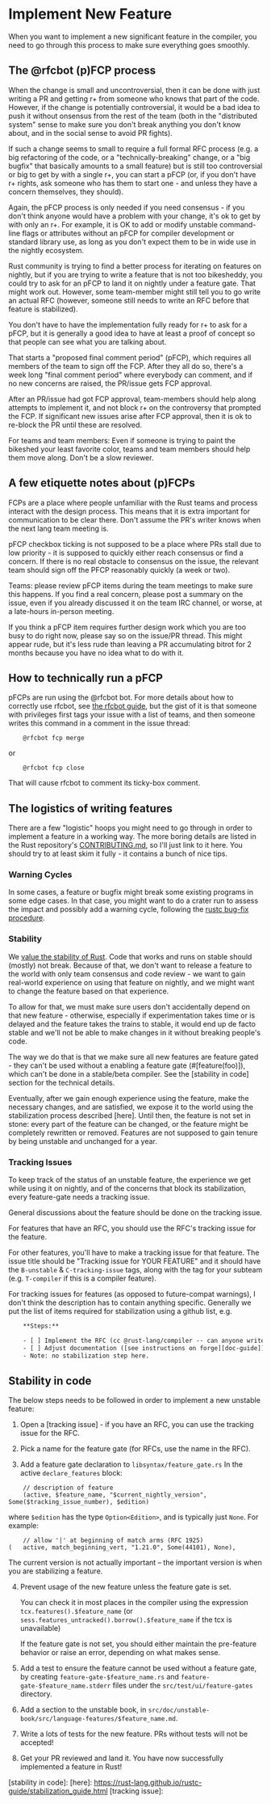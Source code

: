 # Implement New Feature

When you want to implement a new significant feature in the compiler, you need to go through this process to make sure everything goes smoothly.

## The @rfcbot (p)FCP process

When the change is small and uncontroversial, then it can be done
with just writing a PR and getting r+ from someone who knows that part of the code. However, if the change is potentially controversial, it would be a bad idea to push it without onsensus from the rest of the team (both in the "distributed system" sense to make sure you don't break anything you don't know about, and in the social sense to avoid PR fights).

If such a change seems to small to require a full formal RFC process (e.g. a big refactoring of the code, or a "technically-breaking" change, or a "big bugfix" that basically amounts to a small feature) but is still too controversial or big to get by with a single r+, you can start a pFCP (or, if you don't have r+ rights, ask someone who has them to start one - and unless they have a concern themselves, they should).

Again, the pFCP process is only needed if you need consensus - if you don't think anyone would have a problem with your change, it's ok to get by with only an r+. For example, it is OK to add or modify unstable command-line flags or attributes without an pFCP for compiler development or standard library use, as long as you don't expect them to be in wide use in the nightly ecosystem.

Rust community is trying to find a better process for iterating on features on nightly, but if you are trying to write a feature that is not too bikesheddy, you could try to ask for an pFCP to land it on nightly under a feature gate. That might work out. However, some team-member might still tell you to go write an actual RFC (however, someone still needs to write an RFC before that feature is stabilized).

You don't have to have the implementation fully ready for r+ to ask for a pFCP, but it is generally a good idea to have at least a proof of concept so that people can see what you are talking about.

That starts a "proposed final comment period" (pFCP), which requires all members of the team to sign off the FCP. After they all do so, there's a week long "final comment period" where everybody can comment, and if no new concerns are raised, the PR/issue gets FCP approval.

After an PR/issue had got FCP approval, team-members should help along attempts to implement it, and not block r+ on the controversy that prompted the FCP. If significant new issues arise after FCP approval, then it is ok to re-block the PR until these are resolved.

For teams and team members: Even if someone is trying to paint the bikeshed your least favorite color, teams and team members should help them move along. Don't be a slow reviewer.

## A few etiquette notes about (p)FCPs

FCPs are a place where people unfamiliar with the Rust teams and process interact with the design process. This means that it is extra important for communication to be clear there. Don't assume the PR's writer knows when the next lang team meeting is.

pFCP checkbox ticking is not supposed to be a place where PRs stall due to low priority - it is supposed to quickly either reach consensus or find a concern. If there is no real obstacle to consensus on the issue, the relevant team should sign off the PFCP reasonably quickly (a week or two).

Teams: please review pFCP items during the team meetings to make sure this happens. If you find a real concern, please post a summary on the issue, even if you already discussed it on the team IRC channel, or worse, at a late-hours in-person meeting.

If you think a pFCP item requires further design work which you are too busy to do right now, please say so on the issue/PR thread. This might appear rude, but it's less rude than leaving a PR accumulating bitrot for 2 months because you have no idea what to do with it.

## How to technically run a pFCP

pFCPs are run using the @rfcbot bot. For more details about how to correctly use rfcbot, see [the rfcbot guide], but the gist of it is that someone with privileges first tags your issue with a list of teams, and then someone writes this command in a comment in the issue thread:

```rust, ignore
    @rfcbot fcp merge
```

or

```rust, ignore
    @rfcbot fcp close
```

That will cause rfcbot to comment its ticky-box comment.

## The logistics of writing features

There are a few "logistic" hoops you might need to go through in order to implement a feature in a working way.
The more boring details are listed in the Rust repository's [CONTRIBUTING.md], so I'll just link to it here. You should try to at least skim it fully - it contains a bunch of nice tips.

### Warning Cycles

In some cases, a feature or bugfix might break some existing programs in some edge cases. In that case, you might want to do a crater run to assess the impact and possibly add a warning cycle, following the [rustc bug-fix procedure].

### Stability

We [value the stability of Rust]. Code that works and runs on stable should (mostly) not break. Because of that, we don't want to release a feature to the world with only team consensus and code review - we want to gain real-world experience on using that feature on nightly, and we might want to change the feature based on that experience.

To allow for that, we must make sure users don't accidentally depend on that new feature - otherwise, especially if experimentation takes time or is delayed and the feature takes the trains to stable, it would end up de facto stable and we'll not be able to make changes in it without breaking people's code.

The way we do that is that we make sure all new features are feature gated - they can't be used without a enabling a feature gate (#[feature(foo)]), which can't be done in a stable/beta compiler. See the [stability in code] section for the technical details.

Eventually, after we gain enough experience using the feature, make the necessary changes, and are satisfied, we expose it to the world using the stabilization process described [here]. Until then, the feature is not set in stone: every part of the feature can be changed, or the feature might be completely rewritten or removed. Features are not supposed to gain tenure by being unstable and unchanged for a year.

### Tracking Issues

To keep track of the status of an unstable feature, the experience we get while using it on nightly, and of the concerns that block its stabilization, every feature-gate needs a tracking issue.

General discussions about the feature should be done on the tracking issue.

For features that have an RFC, you should use the RFC's tracking issue for the feature.

For other features, you'll have to make a tracking issue for that feature. The issue title should be "Tracking issue for YOUR FEATURE" and it should have the `B-unstable` & `C-tracking-issue` tags, along with the tag for your subteam (e.g. `T-compiler` if this is a compiler feature).

For tracking issues for features (as opposed to future-compat warnings), I don't think the description has to contain anything specific. Generally we put the list of items required for stabilization using a github list, e.g.

```txt
    **Steps:**

    - [ ] Implement the RFC (cc @rust-lang/compiler -- can anyone write up mentoring instructions?)
    - [ ] Adjust documentation ([see instructions on forge][doc-guide])
    - Note: no stabilization step here.
```

## Stability in code

The below steps needs to be followed in order to implement a new unstable feature:

1. Open a [tracking issue] - if you have an RFC, you can use the tracking issue for the RFC.

2. Pick a name for the feature gate (for RFCs, use the name in the RFC).

3. Add a feature gate declaration to `libsyntax/feature_gate.rs` In the active `declare_features` block:

```rust,ignore
    // description of feature
    (active, $feature_name, "$current_nightly_version", Some($tracking_issue_number), $edition)
```

where `$edition` has the type `Option<Edition>`, and is typically just `None`.
For example:

```rust,ignore
    // allow '|' at beginning of match arms (RFC 1925)
(   active, match_beginning_vert, "1.21.0", Some(44101), None),
```

The current version is not actually important – the important version is when you are stabilizing a feature.

4. Prevent usage of the new feature unless the feature gate is set.

    You can check it in most places in the compiler using the expression `tcx.features().$feature_name` (or `sess.features_untracked().borrow().$feature_name` if the tcx is unavailable)

    If the feature gate is not set, you should either maintain the pre-feature behavior or raise an error, depending on what makes sense.

5. Add a test to ensure the feature cannot be used without a feature gate, by creating `feature-gate-$feature_name.rs` and `feature-gate-$feature_name.stderr` files under the `src/test/ui/feature-gates` directory.

6. Add a section to the unstable book, in `src/doc/unstable-book/src/language-features/$feature_name.md`.

7. Write a lots of tests for the new feature. PRs without tests will not be accepted!

8. Get your PR reviewed and land it. You have now successfully implemented a feature in Rust!

[the rfcbot guide]: https://github.com/anp/rfcbot-rs/blob/master/CONDUCT.md
[CONTRIBUTING.md]: https://github.com/rust-lang/rust/blob/master/CONTRIBUTING.md
[rustc bug-fix procedure]:
https://github.com/rust-lang/rust-forge/blob/master/rustc-bug-fix-procedure.md
[value the stability of Rust]: https://github.com/rust-lang/rfcs/blob/master/text/1122-language-semver.md
[stability in code]:
[here]: https://rust-lang.github.io/rustc-guide/stabilization_guide.html
[tracking issue]: 
